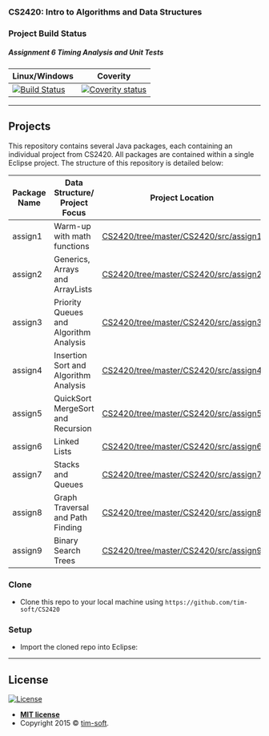 ### CS2420: Intro to Algorithms and Data Structures

### Project Build Status 
##### Assignment 6 Timing Analysis and Unit Tests
Linux/Windows  | Coverity
------------- | ------------- | 
[![Build Status](https://travis-ci.org/tim-soft/CS2420.svg?branch=master)](https://travis-ci.org/tim-soft/CS2420) | [![Coverity status](https://scan.coverity.com/projects/6620/badge.svg?flat=1)](https://scan.coverity.com/projects/6620)

---

## Projects
 This repository contains several Java packages, each containing an individual project from CS2420. All packages are contained within a single Eclipse project. The structure of this repository is detailed below: 


| Package Name | Data Structure/ Project Focus   | Project Location  | 
| ------------- | ------------- | ------------- |
| assign1 | Warm-up with math functions   | [CS2420/tree/master/CS2420/src/assign1](https://github.com/tim-soft/CS2420/tree/master/CS2420/src/assign1) |
| assign2 | Generics, Arrays and ArrayLists        | [CS2420/tree/master/CS2420/src/assign2](https://github.com/tim-soft/CS2420/tree/master/CS2420/src/assign2) |
| assign3 | Priority Queues and Algorithm Analysis | [CS2420/tree/master/CS2420/src/assign3](https://github.com/tim-soft/CS2420/tree/master/CS2420/src/assign3) |
| assign4 | Insertion Sort and Algorithm Analysis  | [CS2420/tree/master/CS2420/src/assign4](https://github.com/tim-soft/CS2420/tree/master/CS2420/src/assign4) |
| assign5 | QuickSort MergeSort and Recursion      | [CS2420/tree/master/CS2420/src/assign5](https://github.com/tim-soft/CS2420/tree/master/CS2420/src/assign5) |
| assign6 | Linked Lists                           | [CS2420/tree/master/CS2420/src/assign6](https://github.com/tim-soft/CS2420/tree/master/CS2420/src/assign6) |
| assign7 | Stacks and Queues                      | [CS2420/tree/master/CS2420/src/assign7](https://github.com/tim-soft/CS2420/tree/master/CS2420/src/assign7) |
| assign8 | Graph Traversal and Path Finding       | [CS2420/tree/master/CS2420/src/assign8](https://github.com/tim-soft/CS2420/tree/master/CS2420/src/assign8) |
| assign9 | Binary Search Trees                    | [CS2420/tree/master/CS2420/src/assign9](https://github.com/tim-soft/CS2420/tree/master/CS2420/src/assign9) |

### Clone

- Clone this repo to your local machine using `https://github.com/tim-soft/CS2420`

### Setup

- Import the cloned repo into Eclipse:

---

## License

[![License](http://img.shields.io/:license-mit-blue.svg?style=flat-square)](http://badges.mit-license.org)

- **[MIT license](http://opensource.org/licenses/mit-license.php)**
- Copyright 2015 © <a href="github.com/tim-soft" target="_blank">tim-soft</a>.
